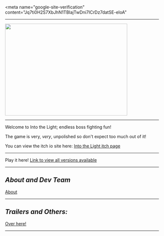 <meta name="google-site-verification" content="Jq7ti0H2S7XbJhN1TBIajTwDni7ICrDz7datSE-eIoA" 

---

<img src="https://github.com/1D10T1C-STUD10S/into-the-light/assets/112738649/ea742ac7-b222-419c-9a8f-f97efef48c1f" width="400" height="300">

---

Welcome to Into the Light; endless boss fighting fun!

The game is very, *very*, unpolished so don't expect too much out of it!

You can view the itch io site here:
[Into the Light itch page](https://1d10t1c-stud10s.itch.io/into-the-light)

---

Play it here!
[Link to view all versions available](1d10t1c-stud10s.github.io/into-the-light/links.html)

---

## *About and Dev Team*
[About](https://1d10t1c-stud10s.github.io/more-to-explore/about.html)


---

## *Trailers and Others:*
[Over here!](https://1d10t1c-stud10s.github.io/more-to-explore/trailers.html)

---

